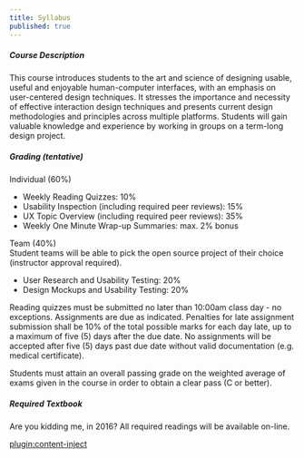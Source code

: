 ```yaml
---
title: Syllabus
published: true
---
```


##### Course Description
This course introduces students to the art and science of designing usable, useful and enjoyable human-computer interfaces, with an emphasis on user-centered design techniques. It stresses the importance and necessity of effective interaction design techniques and presents current design methodologies and principles across multiple platforms. Students will gain valuable knowledge and experience by working in groups on a term-long design project.  

##### Grading (tentative)
Individual (60%)  
* Weekly Reading Quizzes: 10%  
* Usability Inspection (including required peer reviews): 15%  
* UX Topic Overview (including required peer reviews): 35%  
* Weekly One Minute Wrap-up Summaries: max. 2% bonus  

Team (40%)  
Student teams will be able to pick the open source project of their choice (instructor approval required).
* User Research and Usability Testing: 20%  
* Design Mockups and Usability Testing: 20%  

Reading quizzes must be submitted no later than 10:00am class day - no exceptions. Assignments are due as indicated. Penalties for late assignment submission shall be 10% of the total possible marks for each day late, up to a maximum of five (5) days after the due date. No assignments will be accepted after five (5) days past due date without valid documentation (e.g. medical certificate).

Students must attain an overall passing grade on the weighted average of exams given in the course in order to obtain a clear pass (C or better).

##### Required Textbook
Are you kidding me, in 2016? All required readings will be available on-line.

[plugin:content-inject](/sidebar)
